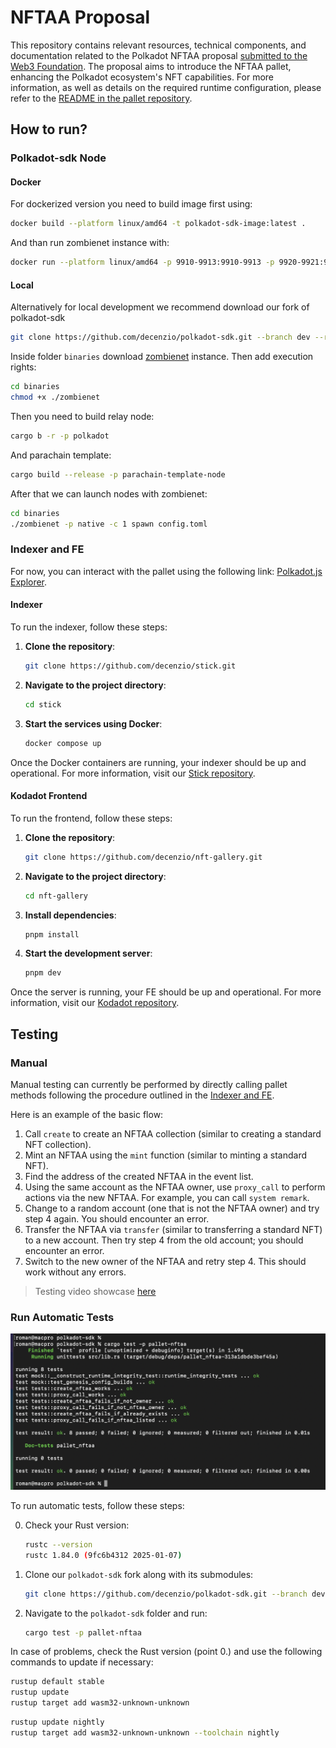 # NFTAA Proposal

This repository contains relevant resources, technical components, and documentation related to the Polkadot NFTAA proposal [submitted to the Web3 Foundation](https://github.com/w3f/Grants-Program/blob/master/applications/nftaa.md).
The proposal aims to introduce the NFTAA pallet, enhancing the Polkadot ecosystem's NFT capabilities.
For more information, as well as details on the required runtime configuration, please refer to the [README in the pallet repository](https://github.com/decenzio/pallet-nftaa).

## How to run?

### Polkadot-sdk Node

#### Docker
For dockerized version you need to build image first using:

```sh
docker build --platform linux/amd64 -t polkadot-sdk-image:latest .
```

And than run zombienet instance with:

```sh
docker run --platform linux/amd64 -p 9910-9913:9910-9913 -p 9920-9921:9920-9921 --rm -it polkadot-sdk-image:latest
```

#### Local

Alternatively for local development we recommend download our fork of polkadot-sdk

```sh
git clone https://github.com/decenzio/polkadot-sdk.git --branch dev --recurse-submodules
```

Inside folder `binaries` download [zombienet](https://github.com/paritytech/zombienet/releases) instance. Then add execution rights:
```sh
cd binaries
chmod +x ./zombienet
```

Then you need to build relay node:
```sh
cargo b -r -p polkadot
```

And parachain template:
```sh
cargo build --release -p parachain-template-node
```

After that we can launch nodes with zombienet:
```sh
cd binaries
./zombienet -p native -c 1 spawn config.toml
```

### Indexer and FE
For now, you can interact with the pallet using the following link: [Polkadot.js Explorer](https://polkadot.js.org/apps/?rpc=ws://127.0.0.1:9920#/explorer).

#### Indexer

To run the indexer, follow these steps:

1. **Clone the repository**:
   ```bash
   git clone https://github.com/decenzio/stick.git
   ```
2. **Navigate to the project directory**:
   ```bash
   cd stick
   ```
3. **Start the services using Docker**:
   ```bash
   docker compose up
   ```

Once the Docker containers are running, your indexer should be up and operational. For more information, visit our [Stick repository](https://github.com/decenzio/stick).

#### Kodadot Frontend

To run the frontend, follow these steps:

1. **Clone the repository**:
   ```bash
   git clone https://github.com/decenzio/nft-gallery.git
   ```

2. **Navigate to the project directory**:
   ```bash
   cd nft-gallery
   ```
   
3. **Install dependencies**:
   ```bash
   pnpm install
   ```
   
4. **Start the development server**:
   ```bash
   pnpm dev
   ```
Once the server is running, your FE should be up and operational. For more information, visit our [Kodadot repository](https://github.com/decenzio/nft-gallery).

## Testing

### Manual
Manual testing can currently be performed by directly calling pallet methods following the procedure outlined in the [Indexer and FE](#indexer-and-fe).

Here is an example of the basic flow:
1. Call `create` to create an NFTAA collection (similar to creating a standard NFT collection).
2. Mint an NFTAA using the `mint` function (similar to minting a standard NFT).
3. Find the address of the created NFTAA in the event list.
4. Using the same account as the NFTAA owner, use `proxy_call` to perform actions via the new NFTAA. For example, you can call `system remark`.
5. Change to a random account (one that is not the NFTAA owner) and try step 4 again. You should encounter an error.
6. Transfer the NFTAA via `transfer` (similar to transferring a standard NFT) to a new account. Then try step 4 from the old account; you should encounter an error.
7. Switch to the new owner of the NFTAA and retry step 4. This should work without any errors.

> Testing video showcase [here](https://youtu.be/WVCoaLYoxes)

### Run Automatic Tests

<img width="684" alt="image" src="testing/nftaa-pallet-test-cargo.png"/>


To run automatic tests, follow these steps:

0. Check your Rust version:
   ```sh
   rustc --version           
   rustc 1.84.0 (9fc6b4312 2025-01-07)
   ```

1. Clone our `polkadot-sdk` fork along with its submodules:
   ```sh
   git clone https://github.com/decenzio/polkadot-sdk.git --branch dev --recurse-submodules
   ```

2. Navigate to the `polkadot-sdk` folder and run:
   ```sh
   cargo test -p pallet-nftaa
   ```

In case of problems, check the Rust version (point 0.) and use the following commands to update if necessary:

   ```sh
   rustup default stable
   rustup update
   rustup target add wasm32-unknown-unknown
   ```

   ```sh
   rustup update nightly
   rustup target add wasm32-unknown-unknown --toolchain nightly
   ```
